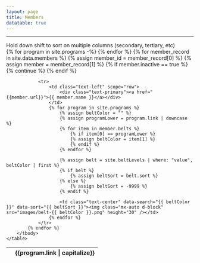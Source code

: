 ```yaml
---
layout: page
title: Members
datatable: true
---
```


<hr/>
<span class="text-info">Hold down shift to sort on multiple columns (secondary, tertiary, etc)</span>
<div>
    <table id="members-table" class="table table-bordered table-hover table-active display" data-page-length='25'>
        <thead>
            <tr>
                <th class="text-center" scope="col"></th>
                {% for program in site.programs -%}
                <th class="text-center" scope="col">{{program.link | capitalize}}</th>
                {% endfor %}
            </tr>
        </thead>
        <tbody>
            {% for member_record in site.data.members %}
                {% assign member_id = member_record[0] %}
                {% assign member = member_record[1] %}
                {% if member.inactive == true %}
                    {% continue %}
                {% endif %}

                <tr>
                    <td class="text-left" scope="row">
                        <div class="text-primary"><a href="{{member.url}}">{{ member.name }}</a></div>
                    </td>
                    {% for program in site.programs %}
                        {% assign beltColor = "" %}
                        {% assign programLower = program.link | downcase %}
                        {% for item in member.belts %}
                            {% if item[0] == programLower %}
                            {% assign beltColor = item[1] %}
                            {% endif %}
                        {% endfor %}
                        
                        {% assign belt = site.beltLevels | where: "value", beltColor | first %}
                        {% if belt %}
                            {% assign beltSort = belt.sort %}
                        {% else %}
                            {% assign beltSort = -9999 %}
                        {% endif %}

                        <td class="text-center" data-search="{{ beltColor }}" data-sort="{{ beltSort }}"><img class="mx-auto d-block" src="images/belt-{{ beltColor }}.png" height="30" /></td>
                    {% endfor %}
                </tr>
            {% endfor %}
        </tbody>
    </table>
</div>

<script>
    $(document).ready(function() {
        $('#members-table').DataTable({
        });
    } );
</script>
